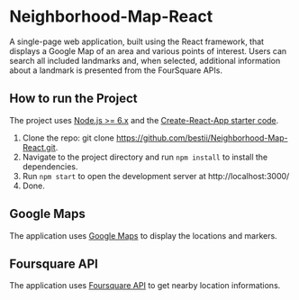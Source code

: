 # Neighborhood-Map-React

A single-page web application, built using the React framework, that displays a Google Map of an area and various points of interest. Users can search all included landmarks and, when selected, additional information about a landmark is presented from the FourSquare APIs.

## How to run the Project

The project uses [Node.js >= 6.x](https://nodejs.org/en/) and the [Create-React-App starter code](https://github.com/facebookincubator/create-react-app).

1. Clone the repo: git clone https://github.com/bestii/Neighborhood-Map-React.git.
2. Navigate to the project directory and run `npm install` to install the dependencies.
3. Run `npm start` to open the development server at http://localhost:3000/
4. Done.

## Google Maps

The application uses [Google Maps](https://developers.google.com/maps/documentation/javascript/tutorial) to display the locations and markers.

## Foursquare API

The application uses [Foursquare API](https://developer.foursquare.com/) to get nearby location informations.